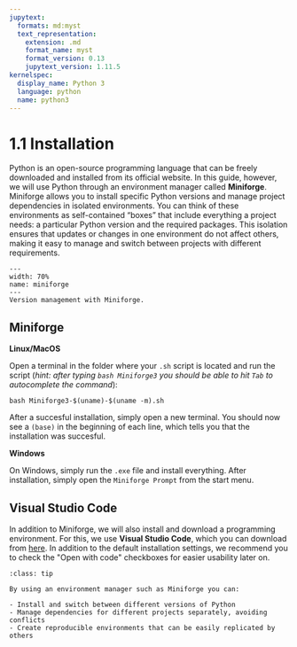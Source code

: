 ```yaml
---
jupytext:
  formats: md:myst
  text_representation:
    extension: .md
    format_name: myst
    format_version: 0.13
    jupytext_version: 1.11.5
kernelspec:
  display_name: Python 3
  language: python
  name: python3
---
```


# 1.1 Installation

Python is an open-source programming language that can be freely downloaded and installed from its official website. In this guide, however, we will use Python through an environment manager called **Miniforge**. Miniforge allows you to install specific Python versions and manage project dependencies in isolated environments. You can think of these environments as self-contained “boxes” that include everything a project needs: a particular Python version and the required packages. This isolation ensures that updates or changes in one environment do not affect others, making it easy to manage and switch between projects with different requirements.


```{figure} ../../../_static/figures/miniforge.png
---
width: 70%
name: miniforge
---
Version management with Miniforge.
```

## Miniforge

**Linux/MacOS**

Open a terminal in the folder where your `.sh` script is located and run the script (*hint: after typing `bash Miniforge3` you should be able to hit `Tab` to autocomplete the command*):

```
bash Miniforge3-$(uname)-$(uname -m).sh
```

After a succesful installation, simply open a new terminal. You should now see a `(base)` in the beginning of each line, which tells you that the installation was succesful.

**Windows**

On Windows, simply run the `.exe` file and install everything. After installation, simply open the `Miniforge Prompt` from the start menu.


## Visual Studio Code

In addition to Miniforge, we will also install and download a programming environment. For this, we use **Visual Studio Code**, which you can download from [here](https://code.visualstudio.com/). In addition to the default installation settings, we recommend you to check the "Open with code" checkboxes for easier usability later on.


```{admonition} Using Python through a Environment Manager
:class: tip

By using an environment manager such as Miniforge you can:

- Install and switch between different versions of Python
- Manage dependencies for different projects separately, avoiding conflicts
- Create reproducible environments that can be easily replicated by others
```
